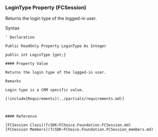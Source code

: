 ﻿### LoginType Property (FCSession)

Returns the login type of the logged-in user.

Syntax

```vbnet
' Declaration

Public ReadOnly Property LoginType As Integer

public int LoginType {get;}

#### Property Value

Returns the login type of the logged-in user.

Remarks

Login type is a CRM specific value.

[!include[Requirements](../partials/requirements.md)]



#### Reference

[FCSession Class](fcSDK~FChoice.Foundation.FCSession.md)  
[FCSession Members](fcSDK~FChoice.Foundation.FCSession_members.md)